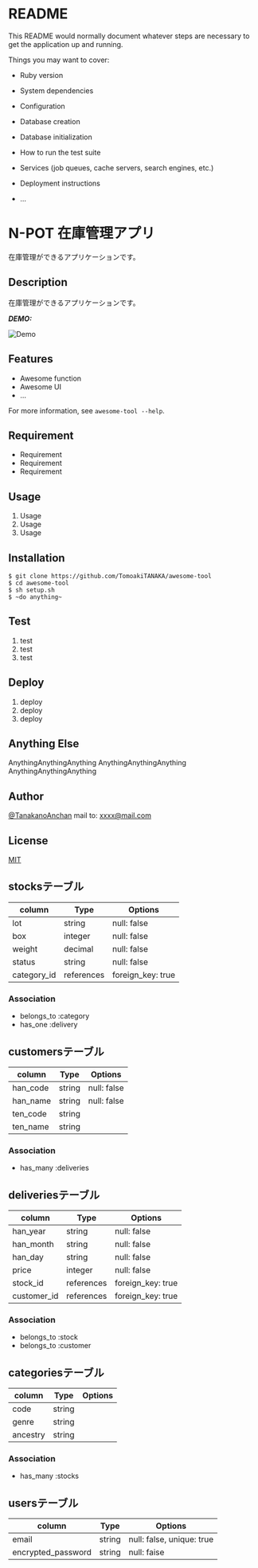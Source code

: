# README

This README would normally document whatever steps are necessary to get the
application up and running.

Things you may want to cover:

* Ruby version

* System dependencies

* Configuration

* Database creation

* Database initialization

* How to run the test suite

* Services (job queues, cache servers, search engines, etc.)

* Deployment instructions

* ...

# N-POT 在庫管理アプリ
 
在庫管理ができるアプリケーションです。
 
## Description
 
在庫管理ができるアプリケーションです。

 
***DEMO:***
 
![Demo](https://image-url.gif)
 
## Features
 
- Awesome function
- Awesome UI
- ...
 
For more information, see `awesome-tool --help`.
 
## Requirement
 
- Requirement
- Requirement
- Requirement
 
## Usage
 
1. Usage
2. Usage
3. Usage
 
## Installation
 
```
$ git clone https://github.com/TomoakiTANAKA/awesome-tool
$ cd awesome-tool
$ sh setup.sh
$ ~do anything~
```
 
## Test
 
1. test
2. test
3. test
 
## Deploy
 
1. deploy
2. deploy
3. deploy
 
## Anything Else
 
AnythingAnythingAnything
AnythingAnythingAnything
AnythingAnythingAnything
 
## Author
 
[@TanakanoAnchan](https://twitter.com/TanakanoAnchan)
mail to: xxxx@mail.com
 
## License
 
[MIT](http://TomoakiTANAKA.mit-license.org)</blockquote>

## stocksテーブル
|column|Type|Options|
|------|----|-------|
|lot|string|null: false|
|box|integer|null: false|
|weight|decimal|null: false|
|status|string|null: false|
|category_id|references|foreign_key: true|
### Association
- belongs_to :category
- has_one :delivery


## customersテーブル
|column|Type|Options|
|------|----|-------|
|han_code|string|null: false|
|han_name|string|null: false|
|ten_code|string||
|ten_name|string||
### Association
- has_many :deliveries


## deliveriesテーブル
|column|Type|Options|
|------|----|-------|
|han_year|string|null: false|
|han_month|string|null: false|
|han_day|string|null: false|
|price|integer|null: false|
|stock_id|references|foreign_key: true|
|customer_id|references|foreign_key: true|
### Association
- belongs_to :stock
- belongs_to :customer


## categoriesテーブル
|column|Type|Options|
|------|----|-------|
|code|string||
|genre|string||
|ancestry|string|| <!-- 畜種、部位、規格 -->
### Association
- has_many :stocks

## usersテーブル
|column|Type|Options|
|------|----|-------|
|email|string|null: false, unique: true|
|encrypted_password|string|null: faise|